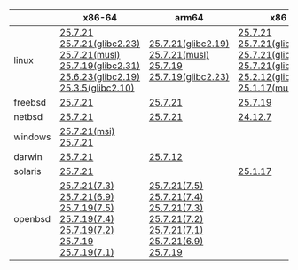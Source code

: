 ||x86-64|arm64|x86|ppc64le|armv7|armel|
| --- | --- | --- | --- | --- | --- | --- |
|linux|[25.7.21](https://github.com/roswell/sbcl_head/releases/download/25.7.21/sbcl-25.7.21-x86-64-linux-binary.tar.bz2)<br />[25.7.21(glibc2.23)](https://github.com/roswell/sbcl_head/releases/download/25.7.21/sbcl-25.7.21-x86-64-linux-glibc2.23-binary.tar.bz2)<br />[25.7.21(musl)](https://github.com/roswell/sbcl_head/releases/download/25.7.21/sbcl-25.7.21-x86-64-linux-musl-binary.tar.bz2)<br />[25.7.19(glibc2.31)](https://github.com/roswell/sbcl_head/releases/download/25.7.19/sbcl-25.7.19-x86-64-linux-glibc2.31-binary.tar.bz2)<br />[25.6.23(glibc2.19)](https://github.com/roswell/sbcl_head/releases/download/25.6.23/sbcl-25.6.23-x86-64-linux-glibc2.19-binary.tar.bz2)<br />[25.3.5(glibc2.10)](https://github.com/roswell/sbcl_head/releases/download/25.3.5/sbcl-25.3.5-x86-64-linux-glibc2.10-binary.tar.bz2)<br />|[25.7.21(glibc2.19)](https://github.com/roswell/sbcl_head/releases/download/25.7.21/sbcl-25.7.21-arm64-linux-glibc2.19-binary.tar.bz2)<br />[25.7.21(musl)](https://github.com/roswell/sbcl_head/releases/download/25.7.21/sbcl-25.7.21-arm64-linux-musl-binary.tar.bz2)<br />[25.7.19](https://github.com/roswell/sbcl_head/releases/download/25.7.19/sbcl-25.7.19-arm64-linux-binary.tar.bz2)<br />[25.7.19(glibc2.23)](https://github.com/roswell/sbcl_head/releases/download/25.7.19/sbcl-25.7.19-arm64-linux-glibc2.23-binary.tar.bz2)<br />|[25.7.21](https://github.com/roswell/sbcl_head/releases/download/25.7.21/sbcl-25.7.21-x86-linux-binary.tar.bz2)<br />[25.7.21(glibc2.31)](https://github.com/roswell/sbcl_head/releases/download/25.7.21/sbcl-25.7.21-x86-linux-glibc2.31-binary.tar.bz2)<br />[25.7.21(glibc2.23)](https://github.com/roswell/sbcl_head/releases/download/25.7.21/sbcl-25.7.21-x86-linux-glibc2.23-binary.tar.bz2)<br />[25.7.21(glibc2.19)](https://github.com/roswell/sbcl_head/releases/download/25.7.21/sbcl-25.7.21-x86-linux-glibc2.19-binary.tar.bz2)<br />[25.2.12(glibc2.10)](https://github.com/roswell/sbcl_head/releases/download/25.2.12/sbcl-25.2.12-x86-linux-glibc2.10-binary.tar.bz2)<br />[25.1.17(musl)](https://github.com/roswell/sbcl_head/releases/download/25.1.17/sbcl-25.1.17-x86-linux-musl-binary.tar.bz2)<br />|[25.7.21](https://github.com/roswell/sbcl_head/releases/download/25.7.21/sbcl-25.7.21-ppc64le-linux-binary.tar.bz2)<br />[25.7.21(glibc2.19)](https://github.com/roswell/sbcl_head/releases/download/25.7.21/sbcl-25.7.21-ppc64le-linux-glibc2.19-binary.tar.bz2)<br />[25.7.19(glibc2.23)](https://github.com/roswell/sbcl_head/releases/download/25.7.19/sbcl-25.7.19-ppc64le-linux-glibc2.23-binary.tar.bz2)<br />|[25.7.19](https://github.com/roswell/sbcl_head/releases/download/25.7.19/sbcl-25.7.19-armv7-linux-binary.tar.bz2)<br />|[25.1.17](https://github.com/roswell/sbcl_head/releases/download/25.1.17/sbcl-25.1.17-armel-linux-binary.tar.bz2)<br />|
|freebsd|[25.7.21](https://github.com/roswell/sbcl_head/releases/download/25.7.21/sbcl-25.7.21-x86-64-freebsd-binary.tar.bz2)<br />|[25.7.21](https://github.com/roswell/sbcl_head/releases/download/25.7.21/sbcl-25.7.21-arm64-freebsd-binary.tar.bz2)<br />|[25.7.19](https://github.com/roswell/sbcl_head/releases/download/25.7.19/sbcl-25.7.19-x86-freebsd-binary.tar.bz2)<br />||||
|netbsd|[25.7.21](https://github.com/roswell/sbcl_head/releases/download/25.7.21/sbcl-25.7.21-x86-64-netbsd-binary.tar.bz2)<br />|[25.7.21](https://github.com/roswell/sbcl_head/releases/download/25.7.21/sbcl-25.7.21-arm64-netbsd-binary.tar.bz2)<br />|[24.12.7](https://github.com/roswell/sbcl_head/releases/download/24.12.7/sbcl-24.12.7-x86-netbsd-binary.tar.bz2)<br />||||
|windows|[25.7.21(msi)](https://github.com/roswell/sbcl_head/releases/download/25.7.21/sbcl-25.7.21-x86-64-windows-binary.msi)<br />[25.7.21](https://github.com/roswell/sbcl_head/releases/download/25.7.21/sbcl-25.7.21-x86-64-windows-binary.tar.bz2)<br />||||||
|darwin|[25.7.21](https://github.com/roswell/sbcl_head/releases/download/25.7.21/sbcl-25.7.21-x86-64-darwin-binary.tar.bz2)<br />|[25.7.12](https://github.com/roswell/sbcl_head/releases/download/25.7.12/sbcl-25.7.12-arm64-darwin-binary.tar.bz2)<br />|||||
|solaris|[25.7.21](https://github.com/roswell/sbcl_head/releases/download/25.7.21/sbcl-25.7.21-x86-64-solaris-binary.tar.bz2)<br />||[25.1.17](https://github.com/roswell/sbcl_head/releases/download/25.1.17/sbcl-25.1.17-x86-solaris-binary.tar.bz2)<br />||||
|openbsd|[25.7.21(7.3)](https://github.com/roswell/sbcl_head/releases/download/25.7.21/sbcl-25.7.21-x86-64-openbsd-7.3-binary.tar.bz2)<br />[25.7.21(6.9)](https://github.com/roswell/sbcl_head/releases/download/25.7.21/sbcl-25.7.21-x86-64-openbsd-6.9-binary.tar.bz2)<br />[25.7.19(7.5)](https://github.com/roswell/sbcl_head/releases/download/25.7.19/sbcl-25.7.19-x86-64-openbsd-7.5-binary.tar.bz2)<br />[25.7.19(7.4)](https://github.com/roswell/sbcl_head/releases/download/25.7.19/sbcl-25.7.19-x86-64-openbsd-7.4-binary.tar.bz2)<br />[25.7.19(7.2)](https://github.com/roswell/sbcl_head/releases/download/25.7.19/sbcl-25.7.19-x86-64-openbsd-7.2-binary.tar.bz2)<br />[25.7.19](https://github.com/roswell/sbcl_head/releases/download/25.7.19/sbcl-25.7.19-x86-64-openbsd-binary.tar.bz2)<br />[25.7.19(7.1)](https://github.com/roswell/sbcl_head/releases/download/25.7.19/sbcl-25.7.19-x86-64-openbsd-7.1-binary.tar.bz2)<br />|[25.7.21(7.5)](https://github.com/roswell/sbcl_head/releases/download/25.7.21/sbcl-25.7.21-arm64-openbsd-7.5-binary.tar.bz2)<br />[25.7.21(7.4)](https://github.com/roswell/sbcl_head/releases/download/25.7.21/sbcl-25.7.21-arm64-openbsd-7.4-binary.tar.bz2)<br />[25.7.21(7.3)](https://github.com/roswell/sbcl_head/releases/download/25.7.21/sbcl-25.7.21-arm64-openbsd-7.3-binary.tar.bz2)<br />[25.7.21(7.2)](https://github.com/roswell/sbcl_head/releases/download/25.7.21/sbcl-25.7.21-arm64-openbsd-7.2-binary.tar.bz2)<br />[25.7.21(7.1)](https://github.com/roswell/sbcl_head/releases/download/25.7.21/sbcl-25.7.21-arm64-openbsd-7.1-binary.tar.bz2)<br />[25.7.21(6.9)](https://github.com/roswell/sbcl_head/releases/download/25.7.21/sbcl-25.7.21-arm64-openbsd-6.9-binary.tar.bz2)<br />[25.7.19](https://github.com/roswell/sbcl_head/releases/download/25.7.19/sbcl-25.7.19-arm64-openbsd-binary.tar.bz2)<br />|||||
